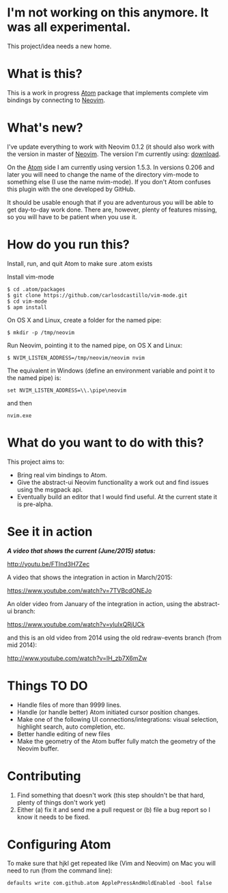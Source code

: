 
# I'm not working on this anymore. It was all experimental.

This project/idea needs a new home.

# What is this?

This is a work in progress [Atom](http://atom.io/) package that implements
complete vim bindings by connecting to
[Neovim](http://github.com/neovim/neovim).


# What's new?

I've update everything to work with Neovim 0.1.2 (it should also work with the
version in master of [Neovim](http://github.com/neovim/neovim). The version
I'm currently using: [download]( https://github.com/neovim/neovim/archive/v0.1.2.tar.gz).

On the [Atom](https://atom.io/) side I am currently using version 1.5.3. In
versions 0.206 and later you will need to change the name of the directory
vim-mode to something else (I use the name nvim-mode). If you don't Atom
confuses this plugin with the one developed by GitHub.

It should be usable enough that if you are adventurous you will be able to get
day-to-day work done. There are, however, plenty of features missing, so you
will have to be patient when you use it.

# How do you run this?

Install, run, and quit Atom to make sure .atom exists

Install vim-mode

    $ cd .atom/packages
    $ git clone https://github.com/carlosdcastillo/vim-mode.git
    $ cd vim-mode
    $ apm install 

On OS X and Linux, create a folder for the named pipe:

    $ mkdir -p /tmp/neovim

Run Neovim, pointing it to the named pipe, on OS X and Linux:

    $ NVIM_LISTEN_ADDRESS=/tmp/neovim/neovim nvim 

The equivalent in Windows (define an environment variable and point it to the
named pipe) is:

    set NVIM_LISTEN_ADDRESS=\\.\pipe\neovim

and then

    nvim.exe

# What do you want to do with this?

This project aims to:

* Bring real vim bindings to Atom.
* Give the abstract-ui Neovim functionality a work out and find issues using
the msgpack api.
* Eventually build an editor that I would find useful. At the current state it
is pre-alpha.

# See it in action

***A video that shows the current (June/2015) status:***

http://youtu.be/FTInd3H7Zec

A video that shows the integration in action in March/2015:

https://www.youtube.com/watch?v=7TVBcdONEJo

An older video from January of the integration in action, using the abstract-ui
branch:

https://www.youtube.com/watch?v=yluIxQRjUCk

and this is an old video from 2014 using the old redraw-events branch (from mid
2014):

http://www.youtube.com/watch?v=lH_zb7X6mZw

# Things TO DO

* Handle files of more than 9999 lines.
* Handle (or handle better) Atom initiated cursor position changes.
* Make one of the following UI connections/integrations: visual selection,
highlight search, auto completion, etc.
* Better handle editing of new files
* Make the geometry of the Atom buffer fully match the geometry of the Neovim
buffer.

# Contributing

1. Find something that doesn't work (this step shouldn't be that hard, plenty
of things don't work yet)
2. Either (a) fix it and send me a pull request or (b) file a bug report so I know it
needs to be fixed.

# Configuring Atom

To make sure that hjkl get repeated like (Vim and Neovim) on Mac you will need to
run (from the command line):

    defaults write com.github.atom ApplePressAndHoldEnabled -bool false

